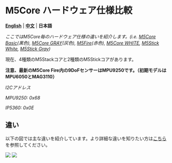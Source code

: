 # M5Core ハードウェア仕様比較

**[English](https://github.com/m5stack/M5-Schematic/blob/master/Core/hardware_diff_between_m5cores.md)** | **[中文](https://github.com/m5stack/M5-Schematic/blob/master/Core/hardware_diff_between_m5cores_zh_CN.md)** | **日本語**

*ここではM5Core毎のハードウェア仕様の違いを紹介します。(i.e. [M5Core Basic](https://docs.m5stack.com/#/ja/core/basic)(黒色), [M5Core GRAY](https://docs.m5stack.com/#/ja/core/gray)(灰色), [M5Fire](https://docs.m5stack.com/#/ja/core/fire)(赤色), [M5Core WHITE](https://docs.m5stack.com/#/ja/core/m5go_lite), [M5Stick White](https://docs.m5stack.com/#/ja/core/m5stick), [M5Stick Gray](https://docs.m5stack.com/#/ja/core/m5stick))*

現在、4種類のM5Stackコアと2種類のM5Stickコアがあります。

**注意、最新のM5Core Fire内の9DoFセンサーはMPU9250です。（初期モデルはMPU6050とMAG3110）**

*I2Cアドレス*

*MPU9250: 0x68*

*IP5360:  0x0E*

## 違い

以下の図では主な違いを紹介しています。より詳細な違いを知りたい方は[こちら](https://shimo.im/sheets/qdPK9x6RCWQwc3WK/e7c8b)を参照してください。

<img src="https://github.com/m5stack/M5-Schematic/blob/master/Core/core_comparison_04.png">

<img src="https://github.com/m5stack/M5-Schematic/blob/master/Core/core_comparison_05.png">

<!-- <img src="https://github.com/m5stack/M5-Schematic/blob/master/Core/core_comparison.png">

## 1. M5Core BASIC

M5Core BASIC = 黒色Core（BASIC） + M5Core base

https://m5stack.github.io/m5-docs/#/ja/product_documents/m5stack-core/m5core_basic

<img src="https://github.com/m5stack/M5-Schematic/blob/master/Core/basic.jpg" width = "500" height = "500">

## 2. M5Core GRAY

M5Core GRAY = 灰色Core (GRAY) + M5Core base

https://m5stack.github.io/m5-docs/#/ja/product_documents/m5stack-core/m5core_gray

<img src="https://github.com/m5stack/M5-Schematic/blob/master/Core/gray.jpg" width = "500" height = "500">

## 3. M5Core WHITE

M5Core WHITE = 白色Core (WHITE) + M5Go base

https://m5stack.github.io/m5-docs/#/ja/product_documents/m5stack-core/m5core_white

<img src="https://github.com/m5stack/M5-Schematic/blob/master/Core/m5go.png" width = "500" height = "500">

## 4. M5Core FIRE

M5Core FIRE = 赤色Core (FIRE) + M5Go base

https://m5stack.github.io/m5-docs/#/ja/product_documents/m5stack-core/m5core_fire

<img src="https://github.com/m5stack/M5-Schematic/blob/master/Core/fire.jpg" width = "500" height = "500"> -->
